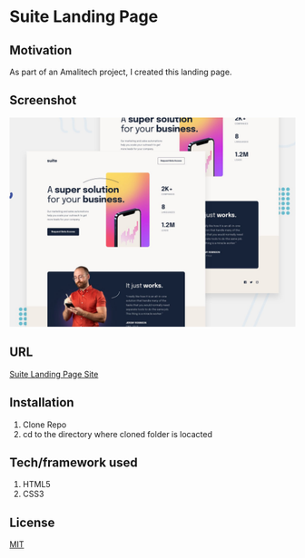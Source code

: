 # Suite Landing Page

## Motivation

As part of an Amalitech project, I created this landing page.

## Screenshot

![Suite Landing Page](assets/preview.jpg "Suite Landing Page")

## URL

[Suite Landing Page Site](https://profound-mooncake-a1d1c7.netlify.app/)

## Installation

1. Clone Repo
2. cd to the directory where cloned folder is locacted

## Tech/framework used

1. HTML5
2. CSS3

## License

[MIT](https://choosealicense.com/licenses/mit/)
